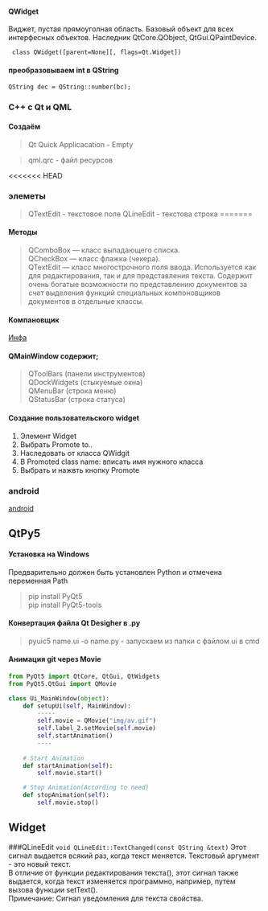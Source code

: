  #### QWidget   
Виджет, пустая прямоуголная область. Базовый объект для всех интерфесных объектов.
Наследник QtCore.QObject, QtGui.QPaintDevice.    

```
 class QWidget([parent=None][, flags=Qt.Widget])     
```
 #### преобразовываем int в QString    
 ```QString dec = QString::number(bc);```   
 
 ### C++ c Qt и QML
 
#### Cоздаём    
> Qt Quick Applicacation - Empty   

> qml.qrc - файл ресурсов   

<<<<<<< HEAD

### элеметы 

> QTextEdit - текстовое поле 
> QLineEdit - текстова строка
=======
#### Методы
> QComboBox — класс выпадающего списка.    
> QCheckBox — класс флажка (чекера).    
> QTextEdit — класс многострочного поля ввода. Используется как для редактирования, так и для представления текста. Содержит очень богатые возможности по представлению документов за счет выделения функций специальных компоновщиков документов в отдельные классы.     


#### Компановщик
[Инфа](http://knzsoft.ru/qt-bgr-ls2/)

#### QMainWindow содержит;
> QToolBars (панели инструментов)     
> QDockWidgets (стыкуемые окна)     
> QMenuBar (строка меню)     
> QStatusBar (строка статуса)    

#### Создание пользовательского widget
1. Элемент Widget    
2. Выбрать Promote to..      
3. Наследовать от класса QWidgit      
4. В Promoted class name: вписать имя нужного класса       
5. Выбрать и нажвть кнопку Promote     

### android
[android](https://progtips.ru/qt/razrabotka-android-prilozheniya-chast-1-ustanovka-qt.html)




## QtPy5
#### Установка на Windows     
Предварительно должен быть установлен Python и отмечена переменная Path   
> pip install PyQt5     
> pip install PyQt5-tools     


#### Конвертация файла Qt Desigher в .py    
>    pyuic5 name.ui -o name.py - запускаем из папки с файлом ui в cmd  

#### Анимация git через Movie

```python
from PyQt5 import QtCore, QtGui, QtWidgets
from PyQt5.QtGui import QMovie

class Ui_MainWindow(object):
    def setupUi(self, MainWindow):
        -----
        self.movie = QMovie("img/av.gif")
        self.label_2.setMovie(self.movie)
        self.startAnimation()
        ----
        
    # Start Animation
    def startAnimation(self):
        self.movie.start()

    # Stop Animation(According to need)
    def stopAnimation(self):
        self.movie.stop()
```

## Widget

###QLineEdit
```void QLineEdit::TextChanged(const QString &text)```
Этот сигнал выдается всякий раз, когда текст меняется. Текстовый аргумент - это новый текст.           
В отличие от функции редактирования текста(), этот сигнал также выдается, когда текст изменяется программно, например, путем вызова функции setText().         
Примечание: Сигнал уведомления для текста свойства.       
